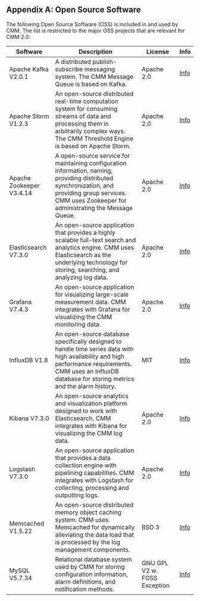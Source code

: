 ## Appendix A: Open Source Software

The following Open Source Software (OSS) is included in and used by CMM. The list is restricted
to the major OSS projects that are relevant for CMM 2.0:

| Software              | Description                                   | License | Info |
|-----------------------|-----------------------------------------------|---------|-|
| Apache Kafka V2.0.1 | A distributed publish-subscribe messaging system. The CMM Message Queue is based on Kafka. | Apache 2.0 | [Info](https://archive.apache.org/dist/kafka/2.0.1/RELEASE_NOTES.html) |
| Apache Storm V1.2.3 | An open-source distributed real-time computation system for consuming streams of data and processing them in arbitrarily complex ways. The CMM Threshold Engine is based on Apache Storm. | Apache 2.0 | [Info](http://storm.apache.org/2019/07/18/storm123-released.html) |
| Apache Zookeeper V3.4.14 | A open-source service for maintaining configuration information, naming, providing distributed synchronization, and providing group services. CMM uses Zookeeper for administrating the Message Queue. | Apache 2.0 | [Info](https://zookeeper.apache.org/doc/r3.4.14/releasenotes.html) |
| Elasticsearch V7.3.0 | An open-source application that provides a highly scalable full-text search and analytics engine. CMM uses Elasticsearch as the underlying technology for storing, searching, and analyzing log data. | Apache 2.0 | [Info](https://www.elastic.co/guide/en/elasticsearch/reference/7.3/release-notes-7.3.0.html) |
| Grafana V7.4.3 | An open-source application for visualizing large-scale measurement data. CMM integrates with Grafana for visualizing the CMM monitoring data. |Apache 2.0 | [Info](https://github.com/grafana/grafana/releases/tag/v7.4.3) |
| InfluxDB V1.8 | An open-source database specifically designed to handle time series data with high availability and high performance requirements. CMM uses an InfluxDB database for storing metrics and the alarm history. | MIT | [Info](https://docs.influxdata.com/influxdb/v1.8/about_the_project/releasenotes-changelog/) |
| Kibana V7.3.0 | An open-source analytics and visualization platform designed to work with Elasticsearch. CMM integrates with Kibana for visualizing the CMM log data. | Apache 2.0 | [Info](https://www.elastic.co/guide/en/kibana/7.3/release-notes-7.3.0.html) |
| Logstash V7.3.0 | An open-source application that provides a data collection engine with pipelining capabilities. CMM integrates with Logstash for collecting, processing and outputting logs. | Apache 2.0 | [Info](https://www.elastic.co/guide/en/logstash/7.3/logstash-7-3-0.html) |
| Memcached V1.5.22 | An open-source distributed memory object caching system. CMM uses Memcached for dynamically alleviating the data load that is processed by the log management components. | BSD 3 | [Info](https://github.com/memcached/memcached/wiki/ReleaseNotes1522) |
| MySQL V5.7.34 | Relational database system used by CMM for storing configuration information, alarm definitions, and notification methods. | GNU GPL V2 w. FOSS Exception | [Info](https://dev.mysql.com/doc/relnotes/mysql/5.7/en/news-5-7-34.html) |
